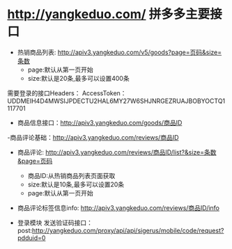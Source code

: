 http://yangkeduo.com/
拼多多主要接口
=============

- 热销商品列表: http://apiv3.yangkeduo.com/v5/goods?page=页码&size=条数
  - page:默认从第一页开始
  - size:默认是20条,最多可以设置400条

需要登录的接口Headers：
AccessToken：UDDMEIH4D4MWSIJPDECTU2HAL6MY27W6SHJNRGEZRUAJBOBYOCTQ1117701

- 商品信息接口：http://apiv3.yangkeduo.com/goods/商品ID

-商品评论基础：http://apiv3.yangkeduo.com/reviews/商品ID

- 商品评论: http://apiv3.yangkeduo.com/reviews/商品ID/list?&size=条数&page=页码
  - 商品ID:从热销商品列表页面获取
  - size:默认是10条,最多可以设置20条
  - page:默认从第一页开始

- 商品评论标签信息info: http://apiv3.yangkeduo.com/reviews/商品ID/info



- 登录模块
发送验证码接口：post:http://yangkeduo.com/proxy/api/api/sigerus/mobile/code/request?pdduid=0



